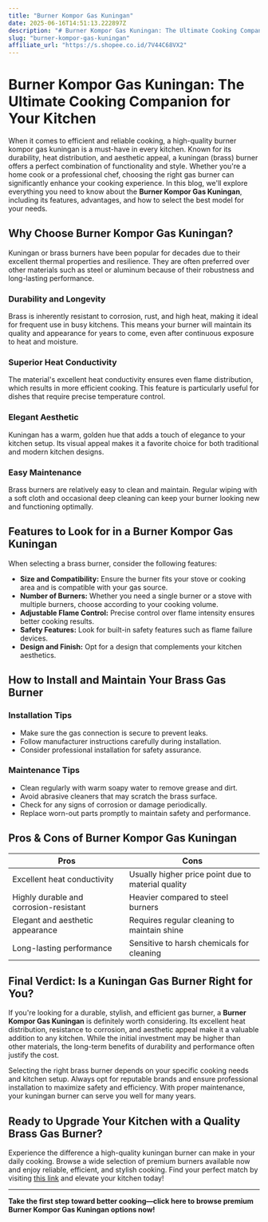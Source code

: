 ```yaml
---
title: "Burner Kompor Gas Kuningan"
date: 2025-06-16T14:51:13.222897Z
description: "# Burner Kompor Gas Kuningan: The Ultimate Cooking Companion for Your Kitchen..."
slug: "burner-kompor-gas-kuningan"
affiliate_url: "https://s.shopee.co.id/7V44C68VX2"
---
```

# Burner Kompor Gas Kuningan: The Ultimate Cooking Companion for Your Kitchen

When it comes to efficient and reliable cooking, a high-quality burner kompor gas kuningan is a must-have in every kitchen. Known for its durability, heat distribution, and aesthetic appeal, a kuningan (brass) burner offers a perfect combination of functionality and style. Whether you're a home cook or a professional chef, choosing the right gas burner can significantly enhance your cooking experience. In this blog, we'll explore everything you need to know about the **Burner Kompor Gas Kuningan**, including its features, advantages, and how to select the best model for your needs.

## Why Choose Burner Kompor Gas Kuningan?

Kuningan or brass burners have been popular for decades due to their excellent thermal properties and resilience. They are often preferred over other materials such as steel or aluminum because of their robustness and long-lasting performance.

### Durability and Longevity
Brass is inherently resistant to corrosion, rust, and high heat, making it ideal for frequent use in busy kitchens. This means your burner will maintain its quality and appearance for years to come, even after continuous exposure to heat and moisture.

### Superior Heat Conductivity
The material's excellent heat conductivity ensures even flame distribution, which results in more efficient cooking. This feature is particularly useful for dishes that require precise temperature control.

### Elegant Aesthetic
Kuningan has a warm, golden hue that adds a touch of elegance to your kitchen setup. Its visual appeal makes it a favorite choice for both traditional and modern kitchen designs.

### Easy Maintenance
Brass burners are relatively easy to clean and maintain. Regular wiping with a soft cloth and occasional deep cleaning can keep your burner looking new and functioning optimally.

## Features to Look for in a Burner Kompor Gas Kuningan

When selecting a brass burner, consider the following features:

- **Size and Compatibility:** Ensure the burner fits your stove or cooking area and is compatible with your gas source.
- **Number of Burners:** Whether you need a single burner or a stove with multiple burners, choose according to your cooking volume.
- **Adjustable Flame Control:** Precise control over flame intensity ensures better cooking results.
- **Safety Features:** Look for built-in safety features such as flame failure devices.
- **Design and Finish:** Opt for a design that complements your kitchen aesthetics.

## How to Install and Maintain Your Brass Gas Burner

### Installation Tips
- Make sure the gas connection is secure to prevent leaks.
- Follow manufacturer instructions carefully during installation.
- Consider professional installation for safety assurance.

### Maintenance Tips
- Clean regularly with warm soapy water to remove grease and dirt.
- Avoid abrasive cleaners that may scratch the brass surface.
- Check for any signs of corrosion or damage periodically.
- Replace worn-out parts promptly to maintain safety and performance.

## Pros & Cons of Burner Kompor Gas Kuningan

| Pros                                   | Cons                              |
|----------------------------------------|----------------------------------|
| Excellent heat conductivity          | Usually higher price point due to material quality |
| Highly durable and corrosion-resistant | Heavier compared to steel burners |
| Elegant and aesthetic appearance    | Requires regular cleaning to maintain shine |
| Long-lasting performance            | Sensitive to harsh chemicals for cleaning |

## Final Verdict: Is a Kuningan Gas Burner Right for You?

If you're looking for a durable, stylish, and efficient gas burner, a **Burner Kompor Gas Kuningan** is definitely worth considering. Its excellent heat distribution, resistance to corrosion, and aesthetic appeal make it a valuable addition to any kitchen. While the initial investment may be higher than other materials, the long-term benefits of durability and performance often justify the cost.

Selecting the right brass burner depends on your specific cooking needs and kitchen setup. Always opt for reputable brands and ensure professional installation to maximize safety and efficiency. With proper maintenance, your kuningan burner can serve you well for many years.

## Ready to Upgrade Your Kitchen with a Quality Brass Gas Burner?

Experience the difference a high-quality kuningan burner can make in your daily cooking. Browse a wide selection of premium burners available now and enjoy reliable, efficient, and stylish cooking. Find your perfect match by visiting [this link](https://s.shopee.co.id/7V44C68VX2) and elevate your kitchen today!

---

**Take the first step toward better cooking—click here to browse premium Burner Kompor Gas Kuningan options now!**
